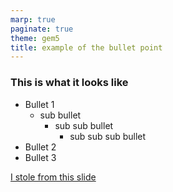 ```yaml
---
marp: true
paginate: true
theme: gem5
title: example of the bullet point
---
```


<!-- _class: title -->

### This is what it looks like

- Bullet 1
    - sub bullet
        - sub sub bullet
            - sub sub sub bullet
- Bullet 2
- Bullet 3

[I stole from this slide](https://ucdavis365-my.sharepoint.com/:p:/r/personal/jlowepower_ucdavis_edu/Documents/gem5/gem5-tutorial-isca-2024/03-standard%20library.pptx?d=w7a0f53b9be014379b9570785c513b35b&csf=1&web=1&e=EmqTIu)
